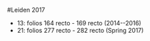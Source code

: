 #Leiden 2017

* 13: folios 164 recto - 169 recto (2014--2016)
* 21: folios 277 recto - 282 recto (Spring 2017)
